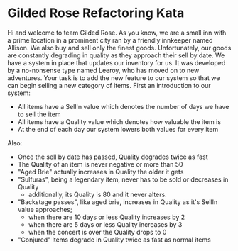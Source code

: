 # Gilded Rose Refactoring Kata

Hi and welcome to team Gilded Rose.
As you know, we are a small inn with a prime location in a prominent city ran by a friendly innkeeper named Allison.
We also buy and sell only the finest goods.
Unfortunately, our goods are constantly degrading in quality as they approach their sell by date.
We have a system in place that updates our inventory for us. 
It was developed by a no-nonsense type named Leeroy, who has moved on to new adventures.
Your task is to add the new feature to our system so that we can begin selling a new category of items.
First an introduction to our system:

- All items have a SellIn value which denotes the number of days we have to sell the item
- All items have a Quality value which denotes how valuable the item is
- At the end of each day our system lowers both values for every item

Also:

* Once the sell by date has passed, Quality degrades twice as fast
* The Quality of an item is never negative or more than 50
* "Aged Brie" actually increases in Quality the older it gets
* "Sulfuras", being a legendary item, never has to be sold or decreases in Quality
    * additionally, its Quality is 80 and it never alters. 
* "Backstage passes", like aged brie, increases in Quality as it's SellIn value approaches; 
    * when there are 10 days or less Quality increases by 2
    * when there are 5 days or less Quality increases by 3
    * when the concert is over the Quality drops to 0 
* "Conjured" items degrade in Quality twice as fast as normal items
